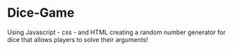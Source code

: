 # Dice-Game
Using Javascript - css - and HTML 
creating a random number generator for dice that allows players to solve their arguments!
